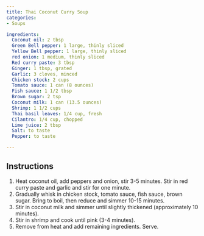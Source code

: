 ```yaml
---
title: Thai Coconut Curry Soup
categories:
- Soups

ingredients:
  Coconut oil: 2 tbsp
  Green Bell pepper: 1 large, thinly sliced
  Yellow Bell pepper: 1 large, thinly sliced
  red onion: 1 medium, thinly sliced
  Red curry paste: 3 tbsp
  Ginger: 1 tbsp, grated
  Garlic: 3 cloves, minced
  Chicken stock: 2 cups
  Tomato sauce: 1 can (8 ounces)
  Fish sauce: 1 1/2 tbsp
  Brown sugar: 2 tsp
  Coconut milk: 1 can (13.5 ounces)
  Shrimp: 1 1/2 cups
  Thai basil leaves: 1/4 cup, fresh
  Cilantro: 1/4 cup, chopped
  Lime juice: 2 tbsp
  Salt: to taste
  Pepper: to taste

---
```

## Instructions
1. Heat coconut oil, add peppers and onion, stir 3-5 minutes. Stir in red curry paste and garlic and stir for one minute.
2. Gradually whisk in chicken stock, tomato sauce, fish sauce, brown sugar. Bring to boil, then reduce and simmer 10-15 minutes.
3. Stir in coconut milk and simmer until slightly thickened (approximately 10 minutes). 
4. Stir in shrimp and cook until pink (3-4 minutes).
5. Remove from heat and add remaining ingredients. Serve.